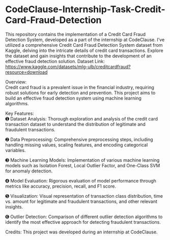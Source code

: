 # CodeClause-Internship-Task-Credit-Card-Fraud-Detection
This repository contains the implementation of a Credit Card Fraud Detection System, developed as a part of the internship at CodeClause.
I've utilized a comprehensive Credit Card Fraud Detection System dataset from Kaggle, delving into the intricate details of credit card transactions. Explore the dataset and gain insights that contribute to the development of an effective fraud detection solution. 
Dataset Link: https://www.kaggle.com/datasets/mlg-ulb/creditcardfraud?resource=download

Overview:                                                                                                        
Credit card fraud is a prevalent issue in the financial industry, requiring robust solutions for early detection and prevention. This project aims to build an effective fraud detection system using machine learning algorithms.


Key Features:                                                                                                              
➊ Dataset Analysis: Thorough exploration and analysis of the credit card transaction dataset to understand the distribution of legitimate and fraudulent transactions.

➋ Data Preprocessing: Comprehensive preprocessing steps, including handling missing values, scaling features, and encoding categorical variables.

➌ Machine Learning Models: Implementation of various machine learning models such as Isolation Forest, Local Outlier Factor, and One-Class SVM for anomaly detection.

➍ Model Evaluation: Rigorous evaluation of model performance through metrics like accuracy, precision, recall, and F1 score.

➎ Visualization: Visual representation of transaction class distribution, time vs. amount for legitimate and fraudulent transactions, and other relevant insights.

➏ Outlier Detection: Comparison of different outlier detection algorithms to identify the most effective approach for detecting fraudulent transactions.


Credits:
This project was developed during an internship at CodeClause. 
